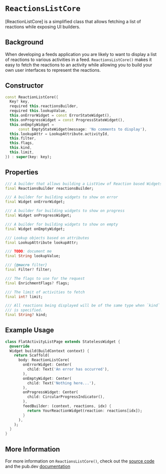 # `ReactionsListCore`

[ReactionListCore] is a simplified class that allows fetching a list of
reactions while exposing UI builders.

## Background

When developing a feeds application you are likely to want to display a list of reactions to various activities in a feed. `ReactionsListCore()` makes it easy to fetch the reactions to an activity while allowing you to build your own user interfaces to represent the reactions.

## Constructor
```dart
const ReactionListCore({
  Key? key,
  required this.reactionsBuilder,
  required this.lookupValue,
  this.onErrorWidget = const ErrorStateWidget(),
  this.onProgressWidget = const ProgressStateWidget(),
  this.onEmptyWidget =
      const EmptyStateWidget(message: 'No comments to display'),
  this.lookupAttr = LookupAttribute.activityId,
  this.filter,
  this.flags,
  this.kind,
  this.limit,
}) : super(key: key);
```

## Properties
```dart
/// A builder that allows building a ListView of Reaction based Widgets
final ReactionsBuilder reactionsBuilder;

/// A builder for building widgets to show on error
final Widget onErrorWidget;

/// A builder for building widgets to show on progress
final Widget onProgressWidget;

/// A builder for building widgets to show on empty
final Widget onEmptyWidget;

/// Lookup objects based on attributes
final LookupAttribute lookupAttr;

/// TODO: document me
final String lookupValue;

/// {@macro filter}
final Filter? filter;

/// The flags to use for the request
final EnrichmentFlags? flags;

/// The limit of activities to fetch
final int? limit;

/// All reactions being displayed will be of the same type when `kind` 
/// is specified.
final String? kind;
```

## Example Usage
```dart
class FlatActivityListPage extends StatelessWidget {
  @override
  Widget build(BuildContext context) {
    return Scaffold(
      body: ReactionListCore(
        onErrorWidget: Center(
          child: Text('An error has occurred'),
        ),
        onEmptyWidget: Center(
          child: Text('Nothing here...'),
        ),
        onProgressWidget: Center(
          child: CircularProgressIndicator(),
        ),
        feedBuilder: (context, reactions, idx) {
          return YourReactionWidget(reaction: reactions[idx]);
        }
      ),
    );
  }
}
```

## More Information

For more information on `ReactionsListCore()`, check out the [source code]() and the pub.dev [documentation]()